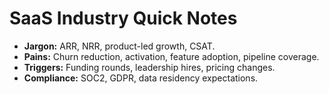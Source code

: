 # SaaS Industry Quick Notes

- **Jargon:** ARR, NRR, product-led growth, CSAT.
- **Pains:** Churn reduction, activation, feature adoption, pipeline coverage.
- **Triggers:** Funding rounds, leadership hires, pricing changes.
- **Compliance:** SOC2, GDPR, data residency expectations.
